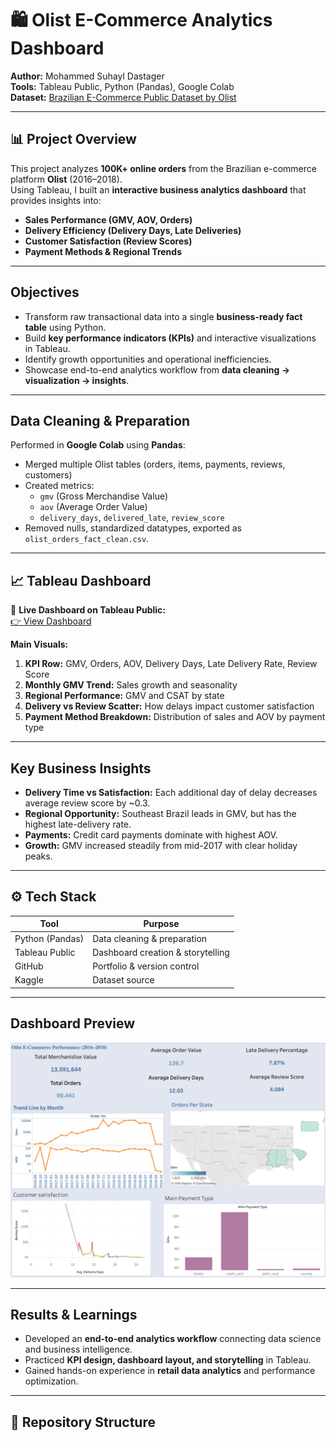 # 🛍️ Olist E-Commerce Analytics Dashboard

**Author:** Mohammed Suhayl Dastager  
**Tools:** Tableau Public, Python (Pandas), Google Colab  
**Dataset:** [Brazilian E-Commerce Public Dataset by Olist](https://www.kaggle.com/datasets/olistbr/brazilian-ecommerce)

---

## 📊 Project Overview

This project analyzes **100K+ online orders** from the Brazilian e-commerce platform **Olist** (2016–2018).  
Using Tableau, I built an **interactive business analytics dashboard** that provides insights into:

- **Sales Performance (GMV, AOV, Orders)**
- **Delivery Efficiency (Delivery Days, Late Deliveries)**
- **Customer Satisfaction (Review Scores)**
- **Payment Methods & Regional Trends**

---

## Objectives

- Transform raw transactional data into a single **business-ready fact table** using Python.  
- Build **key performance indicators (KPIs)** and interactive visualizations in Tableau.  
- Identify growth opportunities and operational inefficiencies.  
- Showcase end-to-end analytics workflow from **data cleaning → visualization → insights**.

---

## Data Cleaning & Preparation

Performed in **Google Colab** using **Pandas**:
- Merged multiple Olist tables (orders, items, payments, reviews, customers)
- Created metrics:
  - `gmv` (Gross Merchandise Value)
  - `aov` (Average Order Value)
  - `delivery_days`, `delivered_late`, `review_score`
- Removed nulls, standardized datatypes, exported as `olist_orders_fact_clean.csv`.

---

## 📈 Tableau Dashboard

🔗 **Live Dashboard on Tableau Public:**  
[👉 View Dashboard](https://public.tableau.com/views/Book1_17604481631990/OlistE-CommercePerformance20162018?:language=en-GB&:sid=&:redirect=auth&publish=yes&showOnboarding=true&:display_count=n&:origin=viz_share_link) 

**Main Visuals:**
1. **KPI Row:** GMV, Orders, AOV, Delivery Days, Late Delivery Rate, Review Score  
2. **Monthly GMV Trend:** Sales growth and seasonality  
3. **Regional Performance:** GMV and CSAT by state  
4. **Delivery vs Review Scatter:** How delays impact customer satisfaction  
5. **Payment Method Breakdown:** Distribution of sales and AOV by payment type

---

## Key Business Insights

- **Delivery Time vs Satisfaction:** Each additional day of delay decreases average review score by ~0.3.  
- **Regional Opportunity:** Southeast Brazil leads in GMV, but has the highest late-delivery rate.  
- **Payments:** Credit card payments dominate with highest AOV.  
- **Growth:** GMV increased steadily from mid-2017 with clear holiday peaks.

---

## ⚙️ Tech Stack

| Tool | Purpose |
|------|----------|
| Python (Pandas) | Data cleaning & preparation |
| Tableau Public | Dashboard creation & storytelling |
| GitHub | Portfolio & version control |
| Kaggle | Dataset source |

---

## Dashboard Preview

![Olist Dashboard Main](./dashboard.png)

---

## Results & Learnings

- Developed an **end-to-end analytics workflow** connecting data science and business intelligence.  
- Practiced **KPI design, dashboard layout, and storytelling** in Tableau.  
- Gained hands-on experience in **retail data analytics** and performance optimization.

---

## 📂 Repository Structure
